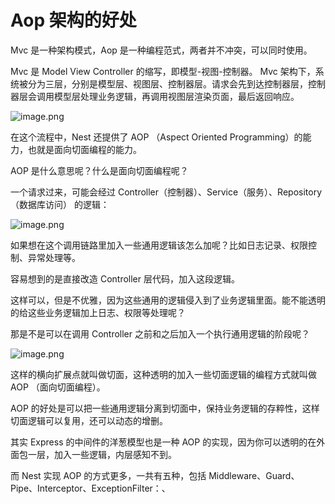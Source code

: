 # Aop 架构的好处

Mvc 是一种架构模式，Aop 是一种编程范式，两者并不冲突，可以同时使用。

Mvc 是 Model View Controller 的缩写，即模型-视图-控制器。 Mvc 架构下，系统被分为三层，分别是模型层、视图层、控制器层。请求会先到达控制器层，控制器层会调用模型层处理业务逻辑，再调用视图层渲染页面，最后返回响应。

![image.png](https://p3-juejin.byteimg.com/tos-cn-i-k3u1fbpfcp/0df3f35a96ba45279c737f1eb6061b11~tplv-k3u1fbpfcp-watermark.image?)

在这个流程中，Nest 还提供了 AOP （Aspect Oriented Programming）的能力，也就是面向切面编程的能力。

AOP 是什么意思呢？什么是面向切面编程呢？

一个请求过来，可能会经过 Controller（控制器）、Service（服务）、Repository（数据库访问） 的逻辑：

![image.png](https://p6-juejin.byteimg.com/tos-cn-i-k3u1fbpfcp/a08f3a6dc232428e9c5316fe9c8917ac~tplv-k3u1fbpfcp-watermark.image?)

如果想在这个调用链路里加入一些通用逻辑该怎么加呢？比如日志记录、权限控制、异常处理等。

容易想到的是直接改造 Controller 层代码，加入这段逻辑。

这样可以，但是不优雅，因为这些通用的逻辑侵入到了业务逻辑里面。能不能透明的给这些业务逻辑加上日志、权限等处理呢？

那是不是可以在调用 Controller 之前和之后加入一个执行通用逻辑的阶段呢？

![image.png](https://p3-juejin.byteimg.com/tos-cn-i-k3u1fbpfcp/ac052597a5c746d79a29984ec41d708f~tplv-k3u1fbpfcp-watermark.image?)

这样的横向扩展点就叫做切面，这种透明的加入一些切面逻辑的编程方式就叫做 AOP （面向切面编程）。

AOP 的好处是可以把一些通用逻辑分离到切面中，保持业务逻辑的存粹性，这样切面逻辑可以复用，还可以动态的增删。

其实 Express 的中间件的洋葱模型也是一种 AOP 的实现，因为你可以透明的在外面包一层，加入一些逻辑，内层感知不到。

而 Nest 实现 AOP 的方式更多，一共有五种，包括 Middleware、Guard、Pipe、Interceptor、ExceptionFilter：、
